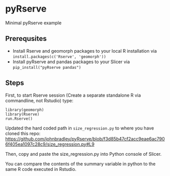 # pyRserve
Minimal pyRserve example

## Prerequsites

* Install Rserve and geomorph packages to your local R installation via `install.packages(c('Rserve', 'geomorph'))`
* Install pyRserve and pandas packages to your Slicer via `pip_install("pyRserve pandas")`

## Steps

First, to start Rserve session (Create a separate standalone R via commandline, not Rstudio) type:
```
library(geomorph)
library(Rserve)
run.Rserve()
```

Updated the hard coded path in `size_regression.py` to where you have cloned this repo:
https://github.com/johnbradley/pyRserve/blob/f3d85b47cf2acc9eae6ac7906f405ea1097c28c9/size_regression.py#L9

Then, copy and paste the size_regression.py into Python console of Slicer.

You can compare the contents of the summary variable in python to the same R code executed in Rstudio. 
